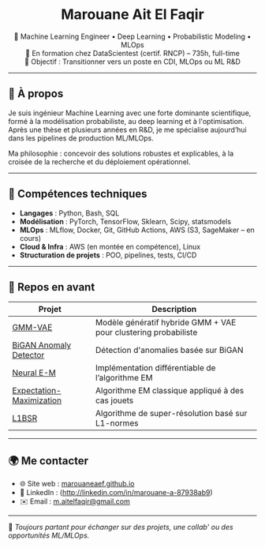 <h1 align="center">Marouane Ait El Faqir</h1>
<p align="center">
🎯 Machine Learning Engineer • Deep Learning • Probabilistic Modeling • MLOps <br>
💼 En formation chez DataScientest (certif. RNCP) – 735h, full-time <br>
🚀 Objectif : Transitionner vers un poste en CDI, MLOps ou ML R&D
</p>

---

## 👋 À propos

Je suis ingénieur Machine Learning avec une forte dominante scientifique, formé à la modélisation probabiliste, au deep learning et à l'optimisation.  
Après une thèse et plusieurs années en R&D, je me spécialise aujourd’hui dans les pipelines de production ML/MLOps.

Ma philosophie : concevoir des solutions robustes et explicables, à la croisée de la recherche et du déploiement opérationnel.

---

## 🔧 Compétences techniques

- **Langages** : Python, Bash, SQL
- **Modélisation** : PyTorch, TensorFlow, Sklearn, Scipy, statsmodels
- **MLOps** : MLflow, Docker, Git, GitHub Actions, AWS (S3, SageMaker – en cours)
- **Cloud & Infra** : AWS (en montée en compétence), Linux
- **Structuration de projets** : POO, pipelines, tests, CI/CD

---

## 📂 Repos en avant

| Projet | Description |
|--------|-------------|
| [GMM-VAE](https://github.com/MarouaneAEF/GMM-VAE) | Modèle génératif hybride GMM + VAE pour clustering probabiliste |
| [BiGAN Anomaly Detector](https://github.com/MarouaneAEF/BiGAN-based-Anomaly-Detector) | Détection d'anomalies basée sur BiGAN |
| [Neural E-M](https://github.com/MarouaneAEF/Neural-E-M-) | Implémentation différentiable de l’algorithme EM |
| [Expectation-Maximization](https://github.com/MarouaneAEF/Expectation-Maximization) | Algorithme EM classique appliqué à des cas jouets |
| [L1BSR](https://github.com/MarouaneAEF/L1BSR) | Algorithme de super-résolution basé sur L1-normes |

---

## 🌍 Me contacter

- 🌐 Site web : [marouaneaef.github.io](https://marouaneaef.github.io)
- 💼 LinkedIn : (http://linkedin.com/in/marouane-a-87938ab9) 
- ✉️ Email : m.aitelfaqir@gmail.com

---

🧠 *Toujours partant pour échanger sur des projets, une collab' ou des opportunités ML/MLOps.*
